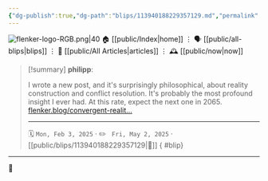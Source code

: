 ```yaml
---
{"dg-publish":true,"dg-path":"blips/113940188229357129.md","permalink":"/blips/113940188229357129/","title":"philipp on mastodon @ 2025-02-03"}
---
```



<div class="transclusion internal-embed is-loaded"><div class="markdown-embed">




![flenker-logo-RGB.png|40](/img/user/attachments/flenker-logo-RGB.png)
🏠 [[public/Index\|home]]  ⋮ 🗣️ [[public/all-blips\|blips]] ⋮  📝 [[public/All Articles\|articles]]  ⋮ 🕰️ [[public/now\|now]]


</div></div>


> [!summary] **philipp**:
>
> I wrote a new post, and it's surprisingly philosophical, about reality construction and conflict resolution. It's probably the most profound insight I ever had. At this rate, expect the next one in 2065.
> [flenker.blog/convergent-realit…](https://flenker.blog/convergent-realities/)
> - - -
>
> 🗓️ <code>Mon, Feb 3, 2025</code>  · ✏️ <code> Fri, May 2, 2025</code>  · [[public/blips/113940188229357129\|🔗]]
{ #blip}


- - -

 👾
